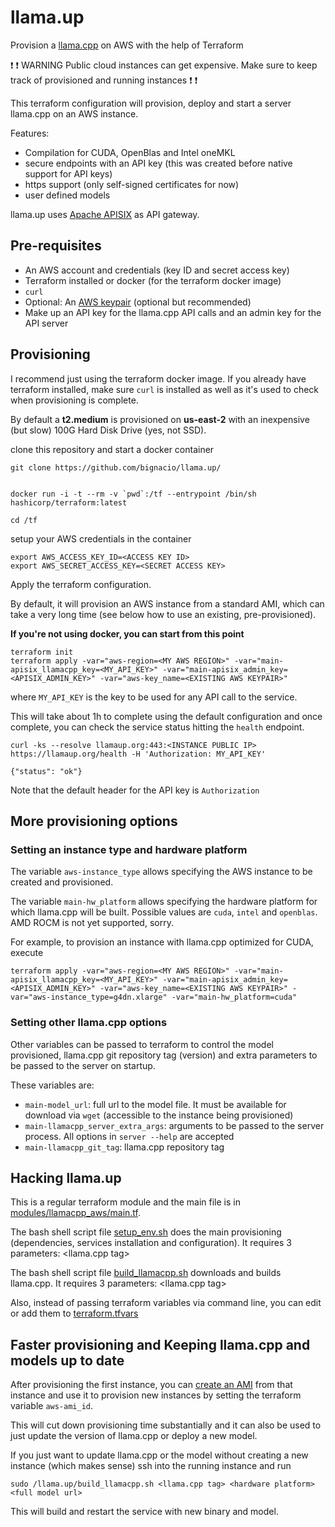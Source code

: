# llama.up

Provision a [llama.cpp](https://github.com/ggerganov/llama.cpp) on AWS with the help of Terraform

:exclamation: :exclamation: WARNING Public cloud instances can get expensive. Make sure to keep track of provisioned and running instances :exclamation: :exclamation:


This terraform configuration will provision, deploy and start a server llama.cpp on an AWS instance.

Features:
* Compilation for CUDA, OpenBlas and Intel oneMKL
* secure endpoints with an API key (this was created before native support for API keys)
* https support (only self-signed certificates for now)
* user defined models

llama.up uses [Apache APISIX](https://apisix.apache.org) as API gateway.

## Pre-requisites

* An AWS account and credentials (key ID and secret access key)
* Terraform installed or docker (for the terraform docker image)
* `curl`
* Optional: An [AWS keypair](https://docs.aws.amazon.com/AWSEC2/latest/UserGuide/ec2-key-pairs.html) (optional but recommended)
* Make up an API key for the llama.cpp API calls and an admin key for the API server

## Provisioning

I recommend just using the terraform docker image. If you already have terraform installed, make sure `curl` is installed as well as it's used to check when provisioning is complete.

By default a **t2.medium** is provisioned on **us-east-2** with an inexpensive (but slow) 100G Hard Disk Drive (yes, not SSD).

clone this repository and start a docker container
```
git clone https://github.com/bignacio/llama.up/


docker run -i -t --rm -v `pwd`:/tf --entrypoint /bin/sh hashicorp/terraform:latest

cd /tf
```

setup your AWS credentials in the container
```
export AWS_ACCESS_KEY_ID=<ACCESS KEY ID>
export AWS_SECRET_ACCESS_KEY=<SECRET ACCESS KEY>
```

Apply the terraform configuration.

By default, it will provision an AWS instance from a standard AMI, which can take a very long time (see below how to use an existing, pre-provisioned).


**If you're not using docker, you can start from this point**

```
terraform init
terraform apply -var="aws-region=<MY AWS REGION>" -var="main-apisix_llamacpp_key=<MY_API_KEY>" -var="main-apisix_admin_key=<APISIX_ADMIN_KEY>" -var="aws-key_name=<EXISTING AWS KEYPAIR>"
```

where `MY_API_KEY` is the key to be used for any API call to the service.

This will take about 1h to complete using the default configuration and once complete, you can check the service status hitting the `health` endpoint.

```
curl -ks --resolve llamaup.org:443:<INSTANCE PUBLIC IP> https://llamaup.org/health -H 'Authorization: MY_API_KEY'

{"status": "ok"}
```

Note that the default header for the API key is `Authorization`

## More provisioning options

### Setting an instance type and hardware platform

The variable `aws-instance_type` allows specifying the AWS instance to be created and provisioned.

The variable `main-hw_platform` allows specifying the hardware platform for which llama.cpp will be built. Possible values are `cuda`, `intel` and `openblas`.
AMD ROCM is not yet supported, sorry.

For example, to provision an instance with llama.cpp optimized for CUDA, execute

```
terraform apply -var="aws-region=<MY AWS REGION>" -var="main-apisix_llamacpp_key=<MY_API_KEY>" -var="main-apisix_admin_key=<APISIX_ADMIN_KEY>" -var="aws-key_name=<EXISTING AWS KEYPAIR>" -var="aws-instance_type=g4dn.xlarge" -var="main-hw_platform=cuda"
```

### Setting other llama.cpp options

Other variables can be passed to terraform to control the model provisioned, llama.cpp git repository tag (version) and extra parameters to be passed to the server on startup.

These variables are:

* `main-model_url`: full url to the model file. It must be available for download via `wget` (accessible to the instance being provisioned)
* `main-llamacpp_server_extra_args`: arguments to be passed to the server process. All options in `server --help` are accepted
* `main-llamacpp_git_tag`: llama.cpp repository tag


## Hacking llama.up

This is a regular terraform module and the main file is in [modules/llamacpp_aws/main.tf](modules/llamacpp_aws/main.tf).

The bash shell script file [setup_env.sh](setup_env.sh) does the main provisioning (dependencies, services installation and configuration).
It requires 3 parameters: <llama.cpp tag> <hardware platform> <full model url>

The bash shell script file [build_llamacpp.sh](build_llamacpp.sh) downloads and builds llama.cpp.
It requires 3 parameters: <llama.cpp tag> <hardware platform> <full model url>


Also, instead of passing terraform variables via command line, you can edit or add them to [terraform.tfvars](terraform.tfvars)

## Faster provisioning and Keeping llama.cpp and models up to date

After provisioning the first instance, you can [create an AMI](https://docs.aws.amazon.com/toolkit-for-visual-studio/latest/user-guide/tkv-create-ami-from-instance.html) from that instance and use it to provision new instances by setting the terraform variable `aws-ami_id`.

This will cut down provisioning time substantially and it can also be used to just update the version of llama.cpp or deploy a new model.

If you just want to update llama.cpp or the model without creating a new instance (which makes sense) ssh into the running instance and run

```
sudo /llama.up/build_llamacpp.sh <llama.cpp tag> <hardware platform> <full model url>
```

This will build and restart the service with new binary and model.